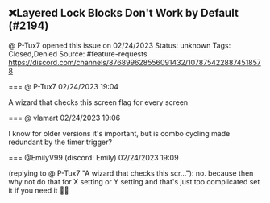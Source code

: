 ## ❌Layered Lock Blocks Don't Work by Default (#2194)
@ P-Tux7 opened this issue on 02/24/2023
Status: unknown
Tags: Closed,Denied
Source: #feature-requests https://discord.com/channels/876899628556091432/1078754228874518578


=== @ P-Tux7 02/24/2023 19:04

A wizard that checks this screen flag for every screen

=== @ vlamart 02/24/2023 19:06

I know for older versions it's important, but is combo cycling made redundant by the timer trigger?

=== @EmilyV99 (discord: Emily) 02/24/2023 19:09

(replying to @ P-Tux7 "A wizard that checks this scr…"): no.
because then why not do that for X setting or Y setting and that's just too complicated
set it if you need it 🤷‍♀️
